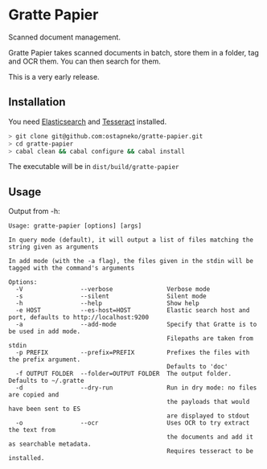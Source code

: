 Gratte Papier
=============

Scanned document management.

Gratte Papier takes scanned documents in batch, store them in a folder, tag and OCR them. You can then search for them.

This is a very early release.

Installation
------------
You need [Elasticsearch](http://www.elasticsearch.org/) and [Tesseract](https://code.google.com/p/tesseract-ocr/) installed.

```bash
> git clone git@github.com:ostapneko/gratte-papier.git
> cd gratte-papier
> cabal clean && cabal configure && cabal install
```

The executable will be in `dist/build/gratte-papier`

Usage
-----

Output from -h:
```text
Usage: gratte-papier [options] [args]

In query mode (default), it will output a list of files matching the string given as arguments

In add mode (with the -a flag), the files given in the stdin will be tagged with the command's arguments

Options:
  -V                --verbose               Verbose mode
  -s                --silent                Silent mode
  -h                --help                  Show help
  -e HOST           --es-host=HOST          Elastic search host and port, defaults to http://localhost:9200
  -a                --add-mode              Specify that Gratte is to be used in add mode.
                                            Filepaths are taken from stdin
  -p PREFIX         --prefix=PREFIX         Prefixes the files with the prefix argument. 
                                            Defaults to 'doc'
  -f OUTPUT FOLDER  --folder=OUTPUT FOLDER  The output folder. Defaults to ~/.gratte
  -d                --dry-run               Run in dry mode: no files are copied and
                                            the payloads that would have been sent to ES
                                            are displayed to stdout
  -o                --ocr                   Uses OCR to try extract the text from
                                            the documents and add it as searchable metadata.
                                            Requires tesseract to be installed.
```
